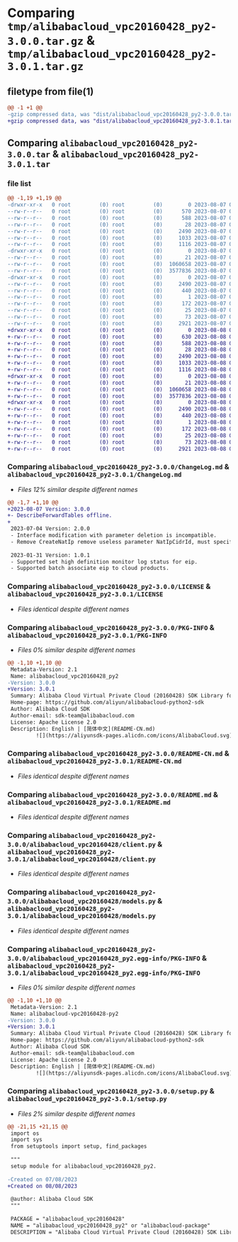 # Comparing `tmp/alibabacloud_vpc20160428_py2-3.0.0.tar.gz` & `tmp/alibabacloud_vpc20160428_py2-3.0.1.tar.gz`

## filetype from file(1)

```diff
@@ -1 +1 @@
-gzip compressed data, was "dist/alibabacloud_vpc20160428_py2-3.0.0.tar", last modified: Mon Aug  7 07:02:48 2023, max compression
+gzip compressed data, was "dist/alibabacloud_vpc20160428_py2-3.0.1.tar", last modified: Tue Aug  8 01:37:17 2023, max compression
```

## Comparing `alibabacloud_vpc20160428_py2-3.0.0.tar` & `alibabacloud_vpc20160428_py2-3.0.1.tar`

### file list

```diff
@@ -1,19 +1,19 @@
-drwxr-xr-x   0 root         (0) root         (0)        0 2023-08-07 07:02:48.000000 alibabacloud_vpc20160428_py2-3.0.0/
--rw-r--r--   0 root         (0) root         (0)      570 2023-08-07 07:02:48.000000 alibabacloud_vpc20160428_py2-3.0.0/ChangeLog.md
--rw-r--r--   0 root         (0) root         (0)      588 2023-08-07 07:02:48.000000 alibabacloud_vpc20160428_py2-3.0.0/LICENSE
--rw-r--r--   0 root         (0) root         (0)       28 2023-08-07 07:02:48.000000 alibabacloud_vpc20160428_py2-3.0.0/MANIFEST.in
--rw-r--r--   0 root         (0) root         (0)     2490 2023-08-07 07:02:48.000000 alibabacloud_vpc20160428_py2-3.0.0/PKG-INFO
--rw-r--r--   0 root         (0) root         (0)     1033 2023-08-07 07:02:48.000000 alibabacloud_vpc20160428_py2-3.0.0/README-CN.md
--rw-r--r--   0 root         (0) root         (0)     1116 2023-08-07 07:02:48.000000 alibabacloud_vpc20160428_py2-3.0.0/README.md
-drwxr-xr-x   0 root         (0) root         (0)        0 2023-08-07 07:02:48.000000 alibabacloud_vpc20160428_py2-3.0.0/alibabacloud_vpc20160428/
--rw-r--r--   0 root         (0) root         (0)       21 2023-08-07 07:02:48.000000 alibabacloud_vpc20160428_py2-3.0.0/alibabacloud_vpc20160428/__init__.py
--rw-r--r--   0 root         (0) root         (0)  1060658 2023-08-07 07:02:48.000000 alibabacloud_vpc20160428_py2-3.0.0/alibabacloud_vpc20160428/client.py
--rw-r--r--   0 root         (0) root         (0)  3577836 2023-08-07 07:02:48.000000 alibabacloud_vpc20160428_py2-3.0.0/alibabacloud_vpc20160428/models.py
-drwxr-xr-x   0 root         (0) root         (0)        0 2023-08-07 07:02:48.000000 alibabacloud_vpc20160428_py2-3.0.0/alibabacloud_vpc20160428_py2.egg-info/
--rw-r--r--   0 root         (0) root         (0)     2490 2023-08-07 07:02:48.000000 alibabacloud_vpc20160428_py2-3.0.0/alibabacloud_vpc20160428_py2.egg-info/PKG-INFO
--rw-r--r--   0 root         (0) root         (0)      440 2023-08-07 07:02:48.000000 alibabacloud_vpc20160428_py2-3.0.0/alibabacloud_vpc20160428_py2.egg-info/SOURCES.txt
--rw-r--r--   0 root         (0) root         (0)        1 2023-08-07 07:02:48.000000 alibabacloud_vpc20160428_py2-3.0.0/alibabacloud_vpc20160428_py2.egg-info/dependency_links.txt
--rw-r--r--   0 root         (0) root         (0)      172 2023-08-07 07:02:48.000000 alibabacloud_vpc20160428_py2-3.0.0/alibabacloud_vpc20160428_py2.egg-info/requires.txt
--rw-r--r--   0 root         (0) root         (0)       25 2023-08-07 07:02:48.000000 alibabacloud_vpc20160428_py2-3.0.0/alibabacloud_vpc20160428_py2.egg-info/top_level.txt
--rw-r--r--   0 root         (0) root         (0)       73 2023-08-07 07:02:48.000000 alibabacloud_vpc20160428_py2-3.0.0/setup.cfg
--rw-r--r--   0 root         (0) root         (0)     2921 2023-08-07 07:02:48.000000 alibabacloud_vpc20160428_py2-3.0.0/setup.py
+drwxr-xr-x   0 root         (0) root         (0)        0 2023-08-08 01:37:17.000000 alibabacloud_vpc20160428_py2-3.0.1/
+-rw-r--r--   0 root         (0) root         (0)      630 2023-08-08 01:37:17.000000 alibabacloud_vpc20160428_py2-3.0.1/ChangeLog.md
+-rw-r--r--   0 root         (0) root         (0)      588 2023-08-08 01:37:17.000000 alibabacloud_vpc20160428_py2-3.0.1/LICENSE
+-rw-r--r--   0 root         (0) root         (0)       28 2023-08-08 01:37:17.000000 alibabacloud_vpc20160428_py2-3.0.1/MANIFEST.in
+-rw-r--r--   0 root         (0) root         (0)     2490 2023-08-08 01:37:17.000000 alibabacloud_vpc20160428_py2-3.0.1/PKG-INFO
+-rw-r--r--   0 root         (0) root         (0)     1033 2023-08-08 01:37:17.000000 alibabacloud_vpc20160428_py2-3.0.1/README-CN.md
+-rw-r--r--   0 root         (0) root         (0)     1116 2023-08-08 01:37:17.000000 alibabacloud_vpc20160428_py2-3.0.1/README.md
+drwxr-xr-x   0 root         (0) root         (0)        0 2023-08-08 01:37:17.000000 alibabacloud_vpc20160428_py2-3.0.1/alibabacloud_vpc20160428/
+-rw-r--r--   0 root         (0) root         (0)       21 2023-08-08 01:37:17.000000 alibabacloud_vpc20160428_py2-3.0.1/alibabacloud_vpc20160428/__init__.py
+-rw-r--r--   0 root         (0) root         (0)  1060658 2023-08-08 01:37:17.000000 alibabacloud_vpc20160428_py2-3.0.1/alibabacloud_vpc20160428/client.py
+-rw-r--r--   0 root         (0) root         (0)  3577836 2023-08-08 01:37:17.000000 alibabacloud_vpc20160428_py2-3.0.1/alibabacloud_vpc20160428/models.py
+drwxr-xr-x   0 root         (0) root         (0)        0 2023-08-08 01:37:17.000000 alibabacloud_vpc20160428_py2-3.0.1/alibabacloud_vpc20160428_py2.egg-info/
+-rw-r--r--   0 root         (0) root         (0)     2490 2023-08-08 01:37:17.000000 alibabacloud_vpc20160428_py2-3.0.1/alibabacloud_vpc20160428_py2.egg-info/PKG-INFO
+-rw-r--r--   0 root         (0) root         (0)      440 2023-08-08 01:37:17.000000 alibabacloud_vpc20160428_py2-3.0.1/alibabacloud_vpc20160428_py2.egg-info/SOURCES.txt
+-rw-r--r--   0 root         (0) root         (0)        1 2023-08-08 01:37:17.000000 alibabacloud_vpc20160428_py2-3.0.1/alibabacloud_vpc20160428_py2.egg-info/dependency_links.txt
+-rw-r--r--   0 root         (0) root         (0)      172 2023-08-08 01:37:17.000000 alibabacloud_vpc20160428_py2-3.0.1/alibabacloud_vpc20160428_py2.egg-info/requires.txt
+-rw-r--r--   0 root         (0) root         (0)       25 2023-08-08 01:37:17.000000 alibabacloud_vpc20160428_py2-3.0.1/alibabacloud_vpc20160428_py2.egg-info/top_level.txt
+-rw-r--r--   0 root         (0) root         (0)       73 2023-08-08 01:37:17.000000 alibabacloud_vpc20160428_py2-3.0.1/setup.cfg
+-rw-r--r--   0 root         (0) root         (0)     2921 2023-08-08 01:37:17.000000 alibabacloud_vpc20160428_py2-3.0.1/setup.py
```

### Comparing `alibabacloud_vpc20160428_py2-3.0.0/ChangeLog.md` & `alibabacloud_vpc20160428_py2-3.0.1/ChangeLog.md`

 * *Files 12% similar despite different names*

```diff
@@ -1,7 +1,10 @@
+2023-08-07 Version: 3.0.0
+- DescribeForwardTables offline.
+
 2023-07-04 Version: 2.0.0
 - Interface modification with parameter deletion is incompatible.
 - Remove CreateNatIp remove useless parameter NatIpCidrId, must specify NatIpCidr.
 
 2023-01-31 Version: 1.0.1
 - Supported set high definition monitor log status for eip.
 - Supported batch associate eip to cloud products.
```

### Comparing `alibabacloud_vpc20160428_py2-3.0.0/LICENSE` & `alibabacloud_vpc20160428_py2-3.0.1/LICENSE`

 * *Files identical despite different names*

### Comparing `alibabacloud_vpc20160428_py2-3.0.0/PKG-INFO` & `alibabacloud_vpc20160428_py2-3.0.1/PKG-INFO`

 * *Files 0% similar despite different names*

```diff
@@ -1,10 +1,10 @@
 Metadata-Version: 2.1
 Name: alibabacloud_vpc20160428_py2
-Version: 3.0.0
+Version: 3.0.1
 Summary: Alibaba Cloud Virtual Private Cloud (20160428) SDK Library for Python2
 Home-page: https://github.com/aliyun/alibabacloud-python2-sdk
 Author: Alibaba Cloud SDK
 Author-email: sdk-team@alibabacloud.com
 License: Apache License 2.0
 Description: English | [简体中文](README-CN.md)
         ![](https://aliyunsdk-pages.alicdn.com/icons/AlibabaCloud.svg)
```

### Comparing `alibabacloud_vpc20160428_py2-3.0.0/README-CN.md` & `alibabacloud_vpc20160428_py2-3.0.1/README-CN.md`

 * *Files identical despite different names*

### Comparing `alibabacloud_vpc20160428_py2-3.0.0/README.md` & `alibabacloud_vpc20160428_py2-3.0.1/README.md`

 * *Files identical despite different names*

### Comparing `alibabacloud_vpc20160428_py2-3.0.0/alibabacloud_vpc20160428/client.py` & `alibabacloud_vpc20160428_py2-3.0.1/alibabacloud_vpc20160428/client.py`

 * *Files identical despite different names*

### Comparing `alibabacloud_vpc20160428_py2-3.0.0/alibabacloud_vpc20160428/models.py` & `alibabacloud_vpc20160428_py2-3.0.1/alibabacloud_vpc20160428/models.py`

 * *Files identical despite different names*

### Comparing `alibabacloud_vpc20160428_py2-3.0.0/alibabacloud_vpc20160428_py2.egg-info/PKG-INFO` & `alibabacloud_vpc20160428_py2-3.0.1/alibabacloud_vpc20160428_py2.egg-info/PKG-INFO`

 * *Files 0% similar despite different names*

```diff
@@ -1,10 +1,10 @@
 Metadata-Version: 2.1
 Name: alibabacloud-vpc20160428-py2
-Version: 3.0.0
+Version: 3.0.1
 Summary: Alibaba Cloud Virtual Private Cloud (20160428) SDK Library for Python2
 Home-page: https://github.com/aliyun/alibabacloud-python2-sdk
 Author: Alibaba Cloud SDK
 Author-email: sdk-team@alibabacloud.com
 License: Apache License 2.0
 Description: English | [简体中文](README-CN.md)
         ![](https://aliyunsdk-pages.alicdn.com/icons/AlibabaCloud.svg)
```

### Comparing `alibabacloud_vpc20160428_py2-3.0.0/setup.py` & `alibabacloud_vpc20160428_py2-3.0.1/setup.py`

 * *Files 2% similar despite different names*

```diff
@@ -21,15 +21,15 @@
 import os
 import sys
 from setuptools import setup, find_packages
 
 """
 setup module for alibabacloud_vpc20160428_py2.
 
-Created on 07/08/2023
+Created on 08/08/2023
 
 @author: Alibaba Cloud SDK
 """
 
 PACKAGE = "alibabacloud_vpc20160428"
 NAME = "alibabacloud_vpc20160428_py2" or "alibabacloud-package"
 DESCRIPTION = "Alibaba Cloud Virtual Private Cloud (20160428) SDK Library for Python2"
```

